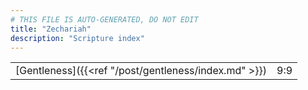 ```yaml
---
# THIS FILE IS AUTO-GENERATED, DO NOT EDIT
title: "Zechariah"
description: "Scripture index"
---
```


|  |  |
| --- | --- |
| [Gentleness]({{<ref "/post/gentleness/index.md" >}}) | 9:9 |
